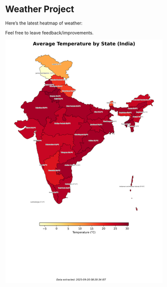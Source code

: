# Weather Project

Here’s the latest heatmap of weather:

Feel free to leave feedback/improvements.

![India Heatmap](docs/assets/india_heatmap.png?v=CE167C)
